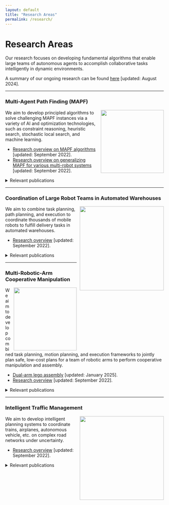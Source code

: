```yaml
---
layout: default
title: "Research Areas"
permalink: /research/
---
```


<!-- TODO: add sections on TPG, env opt, and learning-based MAPF -->

# Research Areas 

Our research focuses on developing fundamental algorithms that enable large teams of autonomous agents
to accomplish collaborative tasks intelligently in dynamic environments.

A summary of our ongoing research can be found [here](/pdfs/ARCS-2024-Orientation-Poster.pdf) \[updated: August 2024\].

---------------------

### Multi-Agent Path Finding (MAPF)
<img src="/images/mapf-demo.gif" style="float:right;width:150pt;padding-left:10px;"/>
We aim to develop principled algorithms to solve challenging MAPF instances 
via a variety of AI and optimization technologies, such as
constraint reasoning, heuristic search, stochastic local search, and machine learning.

- [Research overview on MAPF algorithms](/mapf) \[updated: September 2022\].
- [Research overview on generalizing MAPF for various multi-robot systems](/mamp) \[updated: September 2022\].

<details style="margin-top: 0; margin-bottom: 0;">
    <summary>Relevant publications</summary>
    {% assign relevant_pubs = site.data.pubs | where: "tags", "mapf" %}
    <ul style="margin-bottom: 0;">
        {% for pub in relevant_pubs %}
            {% include pub-list.html %}
        {% endfor %}
    </ul>
</details>

---------------------

### Coordination of Large Robot Teams in Automated Warehouses
<img src="/images/warehouse-5x.gif" style="float:right;width:200pt;padding-left:10px;"/>
We aim to combine task planning, path planning, and execution 
to coordinate thousands of mobile robots to fulfill delivery tasks in automated warehouses.

- [Research overview](/warehouse) \[updated: September 2022\].

<details style="margin-top: 0; margin-bottom: 0;">
    <summary>Relevant publications</summary>
    {% assign relevant_pubs = site.data.pubs | where: "tags", "warehouse" %}
    <ul style="margin-bottom: 0;">
        {% for pub in relevant_pubs %}
            {% include pub-list.html %}
        {% endfor %}
    </ul>
</details>

---------------------

### Multi-Robotic-Arm Cooperative Manipulation
<img src="/images/bar.gif" style="float:right;width:150pt;padding-left:10px;"/>
We aim to develop combined task planning, motion planning, and execution frameworks
to jointly plan safe, low-cost plans
for a team of robotic arms to perform cooperative manipulation and assembly. 

- [Dual-arm lego assembly](https://intelligent-control-lab.github.io/APEX-MR/) \[updated: January 2025\].
- [Research overview](/arm) \[updated: September 2022\].

<details style="margin-top: 0; margin-bottom: 0;">
    <summary>Relevant publications</summary>
    {% assign relevant_pubs = site.data.pubs | where: "tags", "arm" %}
    <ul style="margin-bottom: 0;">
        {% for pub in relevant_pubs %}
            {% include pub-list.html %}
        {% endfor %}
    </ul>
</details>

---------------------

### Intelligent Traffic Management
<img src="/images/flatland.gif" style="float:right;width:200pt;padding-left:10px;"/>
We aim to develop intelligent planning systems to coordinate
trains, airplanes, autonomous vehicle, etc. on complex road networks under uncertainty.

- [Research overview](/traffic) \[updated: September 2022\].

<details style="margin-top: 0; margin-bottom: 0;">
    <summary>Relevant publications</summary>
    {% assign relevant_pubs = site.data.pubs | where: "tags", "traffic" %}
    <ul style="margin-bottom: 0;">
        {% for pub in relevant_pubs %}
            {% include pub-list.html %}
        {% endfor %}
    </ul>
</details>